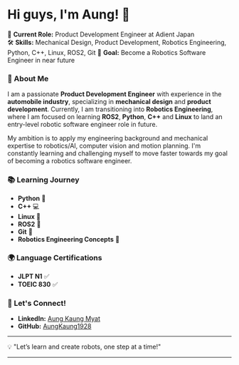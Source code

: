 # Hi guys, I'm Aung! 👋

🚗 **Current Role:** Product Development Engineer at Adient Japan  
🛠 **Skills:** Mechanical Design, Product Development, Robotics Engineering, Python, C++, Linux, ROS2, Git
🎯 **Goal:** Become a Robotics Software Engineer in near future

### 🚀 About Me
I am a passionate **Product Development Engineer** with experience in the **automobile industry**, specializing in **mechanical design** and **product development**. Currently, I am transitioning into **Robotics Engineering**, where I am focused on learning **ROS2**, **Python**, **C++** and **Linux** to land an entry-level robotic software engineer role in future.

My ambition is to apply my engineering background and mechanical expertise to robotics/AI, computer vision and motion planning. I'm constantly learning and challenging myself to move faster towards my goal of becoming a robotics software engineer. 

### 📚 Learning Journey
- **Python** 🐍
- **C++** 💻
- **Linux** 🐧
- **ROS2** 🦾
- **Git** 🐙
- **Robotics Engineering Concepts** 🤖

### 🌍 Language Certifications
- **JLPT N1** ✅
- **TOEIC 830** ✅

### 🤝 Let's Connect!
- **LinkedIn:** [Aung Kaung Myat](https://www.linkedin.com/in/aung-kaung-myat-30943a215/)
- **GitHub:** [AungKaung1928](https://github.com/AungKaung1928)

---

💡 "Let’s learn and create robots, one step at a time!"

---

